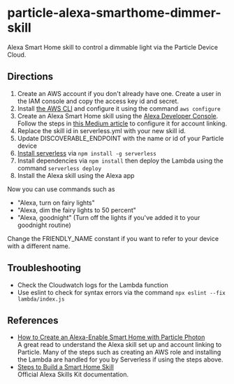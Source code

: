 # particle-alexa-smarthome-dimmer-skill

Alexa Smart Home skill to control a dimmable light via the Particle Device Cloud.

## Directions

1. Create an AWS account if you don't already have one. Create a user in the IAM console and copy the access key id and secret.
2. Install [the AWS CLI](https://aws.amazon.com/cli/) and configure it using the command `aws configure`
3. Create an Alexa Smart Home skill using the [Alexa Developer Console](https://developer.amazon.com/alexa/console/ask/create-new-skill). Follow the steps in [this Medium article](https://medium.com/@thebelgiumesekid/how-to-create-an-alexa-enabled-smart-home-with-particle-photon-part-1-d8c4da3702e9) to configure it for account linking.
4. Replace the skill id in serverless.yml with your new skill id.
5. Update DISCOVERABLE_ENDPOINT with the name or id of your Particle device
6. [Install serverless](https://serverless.com/framework/docs/getting-started/) via `npm install -g serverless`
7. Install dependencies via `npm install` then deploy the Lambda using the command `serverless deploy`
8. Install the Alexa skill using the Alexa app

Now you can use commands such as

* "Alexa, turn on fairy lights"
* "Alexa, dim the fairy lights to 50 percent"
* "Alexa, goodnight" (Turn off the lights if you've added it to your goodnight routine)

Change the FRIENDLY_NAME constant if you want to refer to your device with a different name.

## Troubleshooting

* Check the Cloudwatch logs for the Lambda function
* Use eslint to check for syntax errors via the command `npx eslint --fix lambda/index.js`

## References

* [How to Create an Alexa-Enable Smart Home with Particle Photon](https://medium.com/@thebelgiumesekid/how-to-create-an-alexa-enabled-smart-home-with-particle-photon-part-1-d8c4da3702e9)  
A great read to understand the Alexa skill set up and account linking to Particle. Many of the steps such as creating an AWS role and installing the Lambda are handled for you by Serverless if using the steps above.
* [Steps to Build a Smart Home Skill](https://developer.amazon.com/en-US/docs/alexa/smarthome/steps-to-build-a-smart-home-skill.html)  
 Official Alexa Skills Kit documentation.
